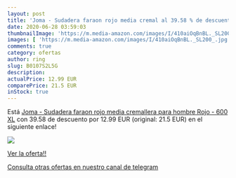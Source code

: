 ```yaml
---
layout: post
title: 'Joma - Sudadera faraon rojo media cremal al 39.58 % de descuento'
date: 2020-06-28 03:59:03
thumbnailImage: 'https://m.media-amazon.com/images/I/410aiOqBnBL._SL200_.jpg'
images: [ 'https://m.media-amazon.com/images/I/410aiOqBnBL._SL200_.jpg' ]
comments: true
category: ofertas
author: ring
slug: B0107S2L5G
description:
actualPrice: 12.99 EUR
comparePrice: 21.5 EUR
inStock: true
---
```


Está [Joma - Sudadera faraon rojo media cremallera para hombre  Rojo - 600  XL](https://www.amazon.com/dp/B0107S2L5G/?tag=redken08-20) con 39.58 de descuento por 12.99 EUR (original: 21.5 EUR) en el siguiente enlace!

[![](https://m.media-amazon.com/images/I/410aiOqBnBL._SL200_.jpg)](https://www.amazon.com/dp/B0107S2L5G/?tag=redken08-20)

[Ver la oferta!!](https://www.amazon.com/dp/B0107S2L5G/?tag=redken08-20)

[Consulta otras ofertas en nuestro canal de telegram](https://t.me/s/ofertas25)
